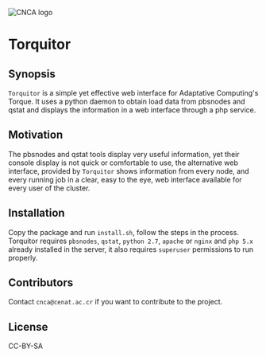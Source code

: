![CNCA logo](http://www.cenat.ac.cr/templates/shaper_mybiz/images/styles/style1/cnca_top.gif)

# Torquitor

## Synopsis

`Torquitor` is a simple yet effective web interface for Adaptative Computing's Torque. It uses a python daemon to obtain load data from pbsnodes and qstat and displays the information in a web interface through a php service.

## Motivation

The pbsnodes and qstat tools display very useful information, yet their console display is not quick or comfortable to use, the alternative web interface, provided by `Torquitor` shows information from every node, and every running job in a clear, easy to the eye, web interface available for every user of the cluster.

## Installation

Copy the package and run `install.sh`, follow the steps in the process. 
Torquitor requires `pbsnodes`, `qstat`, `python 2.7`, `apache` or `nginx` and `php 5.x` already installed in the server, it also requires `superuser` permissions to run properly.

## Contributors

Contact `cnca@cenat.ac.cr` if you want to contribute to the project.

## License

CC-BY-SA
